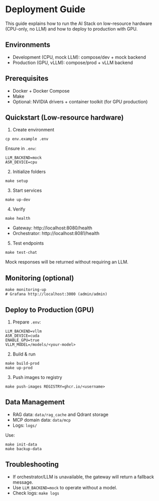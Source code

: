 # Deployment Guide

This guide explains how to run the AI Stack on low-resource hardware (CPU-only, no LLM) and how to deploy to production with GPU.

## Environments

- Development (CPU, mock LLM): compose/dev + mock backend
- Production (GPU, vLLM): compose/prod + vLLM backend

## Prerequisites

- Docker + Docker Compose
- Make
- Optional: NVIDIA drivers + container toolkit (for GPU production)

## Quickstart (Low-resource hardware)

1) Create environment

```
cp env.example .env
```

Ensure in `.env`:

```
LLM_BACKEND=mock
ASR_DEVICE=cpu
```

2) Initialize folders

```
make setup
```

3) Start services

```
make up-dev
```

4) Verify

```
make health
```

- Gateway: http://localhost:8080/health
- Orchestrator: http://localhost:8081/health

5) Test endpoints

```
make test-chat
```

Mock responses will be returned without requiring an LLM.

## Monitoring (optional)

```
make monitoring-up
# Grafana http://localhost:3000 (admin/admin)
```

## Deploy to Production (GPU)

1) Prepare `.env`:

```
LLM_BACKEND=vllm
ASR_DEVICE=cuda
ENABLE_GPU=true
VLLM_MODEL=/models/<your-model>
```

2) Build & run

```
make build-prod
make up-prod
```

3) Push images to registry

```
make push-images REGISTRY=ghcr.io/<username>
```

## Data Management

- RAG data: `data/rag_cache` and Qdrant storage
- MCP domain data: `data/mcp`
- Logs: `logs/`

Use:

```
make init-data
make backup-data
```

## Troubleshooting

- If orchestrator/LLM is unavailable, the gateway will return a fallback message.
- Use `LLM_BACKEND=mock` to operate without a model.
- Check logs: `make logs`


